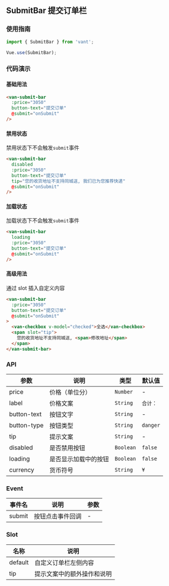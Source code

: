 ## SubmitBar 提交订单栏

### 使用指南
``` javascript
import { SubmitBar } from 'vant';

Vue.use(SubmitBar);
```

### 代码演示

#### 基础用法

```html
<van-submit-bar
  :price="3050"
  button-text="提交订单"
  @submit="onSubmit"
/>
```

#### 禁用状态
禁用状态下不会触发`submit`事件

```html
<van-submit-bar
  disabled
  :price="3050"
  button-text="提交订单"
  tip="您的收货地址不支持同城送, 我们已为您推荐快递"
  @submit="onSubmit"
/>
```

#### 加载状态
加载状态下不会触发`submit`事件

```html
<van-submit-bar
  loading
  :price="3050"
  button-text="提交订单"
  @submit="onSubmit"
/>
```

#### 高级用法
通过 slot 插入自定义内容

```html
<van-submit-bar
  :price="3050"
  button-text="提交订单"
  @submit="onSubmit"
>
  <van-checkbox v-model="checked">全选</van-checkbox>
  <span slot="tip">
    您的收货地址不支持同城送, <span>修改地址</span>
  </span>
</van-submit-bar>
```

### API

| 参数 | 说明 | 类型 | 默认值 |
|-----------|-----------|-----------|-------------|
| price | 价格（单位分） |  `Number` | - |
| label | 价格文案 |  `String` | `合计：` |
| button-text | 按钮文字 | `String` | - |
| button-type | 按钮类型 |  `String` | `danger` |
| tip | 提示文案 |  `String` | - |
| disabled | 是否禁用按钮 |  `Boolean` | `false` |
| loading | 是否显示加载中的按钮 |  `Boolean` | `false` |
| currency | 货币符号 |  `String` | `¥` |

### Event

| 事件名 | 说明 | 参数 |
|-----------|-----------|-----------|
| submit | 按钮点击事件回调 | - |

### Slot

| 名称 | 说明 |
|-----------|-----------|
| default | 自定义订单栏左侧内容 |
| tip | 提示文案中的额外操作和说明 |
